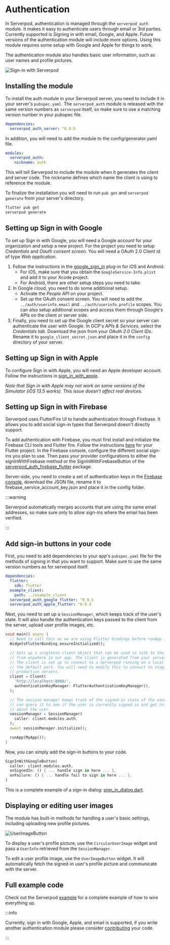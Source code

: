 # Authentication
In Serverpod, authentication is managed through the `serverpod_auth` module. It makes it easy to authenticate users through email or 3rd parties. Currently supported is Signing in with email, Google, and Apple. Future versions of the authentication module will include more options. Using this module requires some setup with Google and Apple for things to work.

The authentication module also handles basic user information, such as user names and profile pictures.

![Sign-in with Serverpod](https://github.com/serverpod/serverpod/raw/main/misc/images/sign-in.png)

## Installing the module
To install the auth module in your Serverpod server, you need to include it in your server's `pubspec.yaml`. The `serverpod_auth` module is released with the same version numbers as `serverpod` itself, so make sure to use a matching version number in your pubspec file.

```yaml
dependencies:
  serverpod_auth_server: ^0.9.5
```

In addition, you will need to add the module to the config/generator.yaml file.

```yaml
modules:
  serverpod_auth:
    nickname: auth
```

This will tell Serverpod to include the module when it generates the client and server code. The nickname defines which name the client is using to reference the module.

To finalize the installation you will need to run `pub get` and `serverpod generate` from your server's directory.

```sh
flutter pub get
serverpod generate
```

## Setting up Sign in with Google
To set up Sign in with Google, you will need a Google account for your organization and setup a new project. For the project you need to setup _Credentials_ and _Oauth consent screen_. You will need a OAuth 2.0 Client id of type _Web application_.

1. Follow the instructions in the [google_sign_in](https://pub.dev/packages/google_sign_in) plug-in for iOS and Android.
   - For iOS, make sure that you obtain the `GoogleService-Info.plist` and add it to your Xcode project.
   - For Android, there are other setup steps you need to take.
2. In Google cloud, you need to do some additional setup.
   - Activate the _People API_ on your project.
   - Set up the OAuth consent screen. You will need to add the `../auth/userinfo.email` and `../auth/userinfo.profile` scopes. You can also setup additional scopes and access them through Google's APIs on the client or server side.
3. Finally, you need to set up the Google client secret so your server can authenticate the user with Google. In GCP's _APIs & Services_, select the _Credentials tab_. Download the json from your _OAuth 2.0 Client IDs_. Rename it to `google_client_secret.json` and place it in the `config` directory of your server.

## Setting up Sign in with Apple
To configure Sign in with Apple, you will need an Apple developer account. Follow the instructions in [sign_in_with_apple](https://pub.dev/packages/sign_in_with_apple).

_Note that Sign in with Apple may not work on some versions of the Simulator (iOS 13.5 works). This issue doesn't affect real devices._

## Setting up Sign in with Firebase
Serverpod uses FlutterFire UI to handle authentication through Firebase. It allows you to add social sign-in types that Serverpod doesn't directly support.

To add authentication with Firebase, you must first install and initialize the Firebase CLI tools and Flutter fire. Follow the instructions [here](https://firebase.google.com/docs/flutter/setup?platform=web) for your Flutter project. In the Firebase console, configure the different social sign-ins you plan to use. Then pass your provider configurations to either the signInWithFirebase method or the SignInWithFirebaseButton of the [serverpod_auth_firebase_flutter](https://pub.dev/packages/serverpod_auth_firebase_flutter) package.

Server-side, you need to create a set of authentication keys in the [Firebase console](https://console.firebase.google.com/), download the JSON file, rename it to firebase_service_account_key.json and place it in the config folder.

:::warning

Serverpod automatically merges accounts that are using the same email addresses, so make sure only to allow sign-ins where the email has been verified.

:::

## Add sign-in buttons in your code
First, you need to add dependencies to your app's `pubspec.yaml` file for the methods of signing in that you want to support. Make sure to use the same version numbers as for serverpod itself.

```yaml
dependencies:
  flutter:
    sdk: flutter
  example_client:
    path: ../example_client
  serverpod_auth_google_flutter: ^0.9.5
  serverpod_auth_apple_flutter: ^0.9.5
```

Next, you need to set up a `SessionManager`, which keeps track of the user's state. It will also handle the authentication keys passed to the client from the server, upload user profile images, etc.

```dart
void main() async {
  // Need to call this as we are using Flutter bindings before runApp is called.
  WidgetsFlutterBinding.ensureInitialized();

  // Sets up a singleton client object that can be used to talk to the server
  // from anywhere in our app. The client is generated from your server code.
  // The client is set up to connect to a Serverpod running on a local server on
  // the default port. You will need to modify this to connect to staging or
  // production servers.
  client = Client(
    'http://localhost:8080/',
    authenticationKeyManager: FlutterAuthenticationKeyManager(),
  );

  // The session manager keeps track of the signed-in state of the user. You
  // can query it to see if the user is currently signed in and get information
  // about the user.
  sessionManager = SessionManager(
    caller: client.modules.auth,
  );
  await sessionManager.initialize();

  runApp(MyApp());
}
```

Now, you can simply add the sign-in buttons to your code.

```dart
SignInWithGoogleButton(
  caller: client.modules.auth,
  onSignedIn: () { ... handle sign in here ... },
  onFailure: () { ... handle fail to sign in here ... },
)
```


This is a complete example of a sign-in dialog: [sign_in_dialog.dart](https://github.com/serverpod/serverpod/blob/main/packages/serverpod/example/example_flutter/lib/src/sign_in_dialog.dart).

## Displaying or editing user images
The module has built-in methods for handling a user's basic settings, including uploading new profile pictures.

![UserImageButton](https://github.com/serverpod/serverpod/raw/main/misc/images/user-image-button.png)

To display a user's profile picture, use the `CircularUserImage` widget and pass a `UserInfo` retrieved from the `SessionManager`.

To edit a user profile image, use the `UserImageButton` widget. It will automatically fetch the signed-in user's profile picture and communicate with the server.

## Full example code
Check out the Serverpod [example](https://github.com/serverpod/serverpod/tree/main/packages/serverpod/example) for a complete example of how to wire everything up.

:::info

Currently, sign in with Google, Apple, and email is supported, if you write another authentication module please consider [contributing](/contribute) your code.

:::
